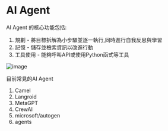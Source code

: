 # AI Agent 
AI Agent 的核心功能包括:
  1. 規劃 - 將目標拆解為小步驟並逐一執行,同時進行自我反思與學習
  2. 記憶 - 儲存並檢索資訊以改進行動
  3. 工具使用 - 能夠呼叫API或使用Python函式等工具

![image](https://github.com/user-attachments/assets/b05dfff3-b7f2-4df1-8ac9-e4025c41a8a0)

目前常見的AI Agent
1. Camel
2. Langroid
3. MetaGPT
4. CrewAI
5. microsoft/autogen
6. agents
